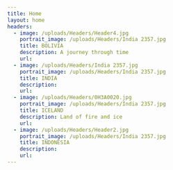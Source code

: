 ```yaml
---
title: Home
layout: home
headers:
  - image: /uploads/Headers/Header4.jpg
    portrait_image: /uploads/Headers/India 2357.jpg
    title: BOLIVIA
    description: A journey through time
    url:
  - image: /uploads/Headers/India 2357.jpg
    portrait_image: /uploads/Headers/India 2357.jpg
    title: INDIA
    description:
    url:
  - image: /uploads/Headers/0H3A0020.jpg
    portrait_image: /uploads/Headers/India 2357.jpg
    title: ICELAND
    description: Land of fire and ice
    url:
  - image: /uploads/Headers/Header2.jpg
    portrait_image: /uploads/Headers/India 2357.jpg
    title: INDONESIA
    description:
    url:
---
```



